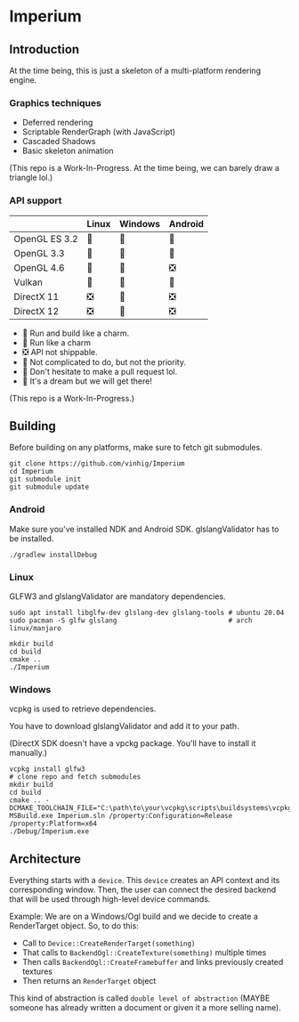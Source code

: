 # Imperium

## Introduction

At the time being, this is just a skeleton of a multi-platform rendering engine.

### Graphics techniques

* Deferred rendering
* Scriptable RenderGraph (with JavaScript)
* Cascaded Shadows
* Basic skeleton animation

(This repo is a Work-In-Progress. At the time being, we can barely draw a triangle lol.)

### API support

|               | Linux | Windows | Android |
|---------------|-------|---------|---------|
| OpenGL ES 3.2 |   🚅   |    🚅   |    🚜   |
| OpenGL 3.3    |   🚅   |    🚅   |    🚜   |
| OpenGL 4.6    |   🚂   |    🚂   |    ❎   |
| Vulkan        |   🚧   |    🚧   |    🚧   |
| DirectX 11    |   ❎   |    🚅   |    ❎   |
| DirectX 12    |   ❎   |    🤞   |    ❎   |

* 🚅 Run and build like a charm.
* 🚜 Run like a charm
* ❎ API not shippable.
* 🚂 Not complicated to do, but not the priority.
* 🚧 Don't hesitate to make a pull request lol.
* 🤞 It's a dream but we will get there!

(This repo is a Work-In-Progress.)

## Building

Before building on any platforms, make sure to fetch git submodules.

```shell script
git clone https://github.com/vinhig/Imperium
cd Imperium
git submodule init
git submodule update
```

### Android

Make sure you've installed NDK and Android SDK. glslangValidator has to be installed.

`./gradlew installDebug`

### Linux

GLFW3 and glslangValidator are mandatory dependencies.

```shell script
sudo apt install libglfw-dev glslang-dev glslang-tools # ubuntu 20.04
sudo pacman -S glfw glslang                            # arch linux/manjaro
```

```shell script
mkdir build
cd build
cmake ..
./Imperium
```

### Windows

vcpkg is used to retrieve dependencies.

You have to download glslangValidator and add it to your path.

(DirectX SDK doesn't have a vpckg package. You'll have to install it manually.)

```shell script
vcpkg install glfw3
# clone repo and fetch submodules
mkdir build
cd build
cmake .. -DCMAKE_TOOLCHAIN_FILE="C:\path\to\your\vcpkg\scripts\buildsystems\vcpkg.cmake"
MSBuild.exe Imperium.sln /property:Configuration=Release /property:Platform=x64
./Debug/Imperium.exe
```

## Architecture

Everything starts with a `device`. This `device` creates an API context and its corresponding window. Then, the user
can connect the desired backend that will be used through high-level device commands.

Example: We are on a Windows/Ogl build and we decide to create a RenderTarget object. So, to do this:

* Call to `Device::CreateRenderTarget(something)`
* That calls to `BackendOgl::CreateTexture(something)` multiple times
* Then calls `BackendOgl::CreateFramebuffer` and links previously created textures
* Then returns an `RenderTarget` object

This kind of abstraction is called `double level of abstraction` (MAYBE someone has already written a document or given
it a more selling name).
 

